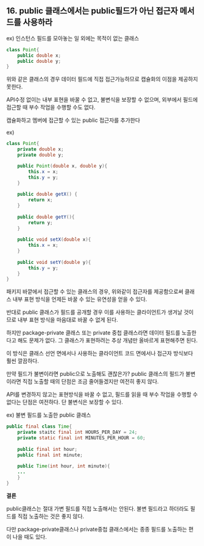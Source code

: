 ## 16. public 클래스에서는 public필드가 아닌 접근자 메서드를 사용하라

ex) 인스턴스 필드를 모아놓는 일 외에는 목적이 없는 클래스

```java
class Point{
	public double x;
	public double y;
}
```

위와 같은 클래스의 경우 데이터 필드에 직접 접근가능하므로 캡슐화의 이점을 제공하지 못한다.

API수정 없이는 내부 표현을 바꿀 수 없고,
불변식을 보장할 수 없으며,
외부에서 필드에 접근할 때 부수 작업을 수행할 수도 없다.

캡슐화하고 멤버에 접근할 수 있는 public 접근자를 추가한다

ex)

```java
class Point{
	private double x;
	private double y;

	public Point(double x, double y){
		this.x = x;
		this.y = y;
	}
	
	public double getX() {
		return x;
	}
	
	public double getY(){
		return y;
	}
	
	public void setX(double x){
		this.x = x;
	}
	
	public void setY(double y){
		this.y = y;
	}
}
```

패키지 바깥에서 접근할 수 있는 클래스의 경우, 위와같이 접근자를 제공함으로써 클래스 내부 표현 방식을 언제든 바꿀 수 있는 유연성을 얻을 수 있다.

반대로 public 클래스가 필드를 공개할 경우 이를 사용하는 클라이언트가 생겨날 것이므로 내부 표현 방식을 마음대로 바꿀 수 없게 된다.

하지만 package-private 클래스 또는 private 중첩 클래스라면 데이터 필드를 노출한다고 해도 문제가 없다. 그 클래스가 표현하려는 추상 개념만 올바르게 표현해주면 된다.

이 방식은 클래스 선언 면에서나 사용하는 클라이언트 코드 면에서나 접근자 방식보다 훨씬 깔끔하다.

만약 필드가 불변이라면 public으로 노출해도 괜찮은가?
public 클래스의 필드가 불변이라면 직접 노출할 때의 단점은 조금 줄어들겠지만 여전히 좋지 않다.

API를 변경하지 않고는 표현방식을 바꿀 수 없고, 필드를 읽을 때 부수 작업을 수행할 수 없다는 단점은 여전하다. 단 불변식은 보장할 수 있다.

ex) 불변 필드를 노출한 public 클래스

```java
public final class Time{
	private staitc final int HOURS_PER_DAY = 24;
	private static final int MINUTES_PER_HOUR = 60;
	
	public final int hour;
	public final int minute;
	
	public Time(int hour, int minute){
	...
	}
}
```

**결론**

public클래스는 절대 가변 필드를 직접 노출해서는 안된다.
불변 필드라고 하더라도 필드를 직접 노출하는 것은 좋지 않다.

다만 package-private클래스나 private중첩 클래스에서는 종종 필드를 노출하는 편이 나을 때도 있다.